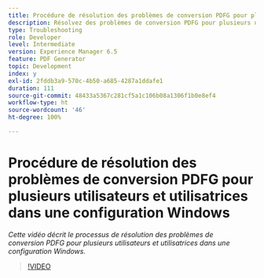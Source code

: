 ```yaml
---
title: Procédure de résolution des problèmes de conversion PDFG pour plusieurs utilisateurs et utilisatrices dans une configuration Windows
description: Résolvez des problèmes de conversion PDFG pour plusieurs utilisateurs et utilisatrices dans une configuration Windows.
type: Troubleshooting
role: Developer
level: Intermediate
version: Experience Manager 6.5
feature: PDF Generator
topic: Development
index: y
exl-id: 2fddb3a9-570c-4b50-a685-4287a1ddafe1
duration: 111
source-git-commit: 48433a5367c281cf5a1c106b08a1306f1b0e8ef4
workflow-type: ht
source-wordcount: '46'
ht-degree: 100%

---
```


# Procédure de résolution des problèmes de conversion PDFG pour plusieurs utilisateurs et utilisatrices dans une configuration Windows

*Cette vidéo décrit le processus de résolution des problèmes de conversion PDFG pour plusieurs utilisateurs et utilisatrices dans une configuration Windows.*

>[!VIDEO](https://video.tv.adobe.com/v/335550?quality=12&learn=on)
